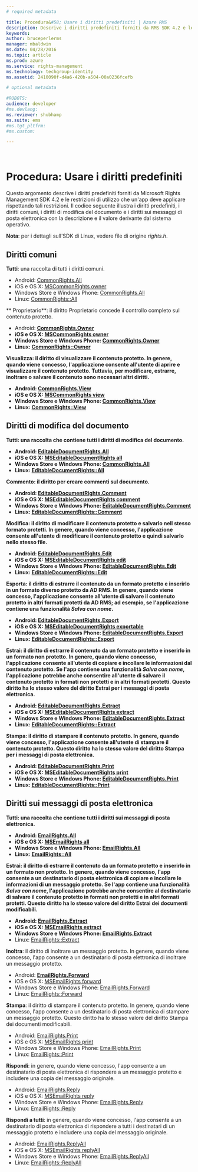 ```yaml
---
# required metadata

title: Procedura&#58; Usare i diritti predefiniti | Azure RMS
description: Descrive i diritti predefiniti forniti da RMS SDK 4.2 e le restrizioni di utilizzo che un'app deve applicare rispettando tali restrizioni.
keywords:
author: bruceperlerms
manager: mbaldwin
ms.date: 04/28/2016
ms.topic: article
ms.prod: azure
ms.service: rights-management
ms.technology: techgroup-identity
ms.assetid: 2410090f-d4a6-420b-a504-00a0236fcefb

# optional metadata

#ROBOTS:
audience: developer
#ms.devlang:
ms.reviewer: shubhamp
ms.suite: ems
#ms.tgt_pltfrm:
#ms.custom:

---
```


﻿
# Procedura: Usare i diritti predefiniti

Questo argomento descrive i diritti predefiniti forniti da Microsoft Rights Management SDK 4.2 e le restrizioni di utilizzo che un'app deve applicare rispettando tali restrizioni. Il codice seguente illustra i diritti predefiniti, i diritti comuni, i diritti di modifica del documento e i diritti sui messaggi di posta elettronica con la descrizione e il valore derivante dal sistema operativo.

**Nota**: per i dettagli sull'SDK di Linux, vedere file di origine *rights.h*.

## Diritti comuni ##

**Tutti**: una raccolta di tutti i diritti comuni.
- Android: [CommonRights.All](/rights-management/sdk/4.2/api/android/commonrights#msipcthin2_commonrights_class_java_ALL)
- iOS e OS X: [MSCommonRights owner](/rights-management/sdk/4.2/api/iOS/mscommonrights#msipcthin2_mscommonrights_interface_objc___NSString__owner_)
- Windows Store e Windows Phone: [CommonRights.All</strong>](/rights-management/sdk/4.2/api/winrt/commonrights#msipcthin2_commonrights)
- Linux: [CommonRights::All](http://azuread.github.io/rms-sdk-for-cpp/classrmscore_1_1modernapi_1_1CommonRights.html)

** Proprietario**: il diritto Proprietario concede il controllo completo sul contenuto protetto.
- Android: [<strong>CommonRights.Owner](/rights-management/sdk/4.2/api/android/commonrights#msipcthin2_commonrights_class_java_Owner)
- iOS e OS X: [MSCommonRights owner](/rights-management/sdk/4.2/api/iOS/mscommonrights#msipcthin2_mscommonrights_interface_objc___NSString__owner_)
- Windows Store e Windows Phone: [CommonRights.Owner](https://stage.docs.microsoft.com/en-us/rights-management/sdk/4.2/api/winrt/commonrights#msipcthin2_commonrights_owner)
- Linux: [CommonRights::Owner](http://azuread.github.io/rms-sdk-for-cpp/classrmscore_1_1modernapi_1_1CommonRights.html)

**Visualizza**: il diritto di visualizzare il contenuto protetto. In genere, quando viene concesso, l'applicazione consente all'utente di aprire e visualizzare il contenuto protetto. Tuttavia, per modificare, estrarre, inoltrare o salvare il contenuto sono necessari altri diritti.

- Android: [CommonRights.View](/rights-management/sdk/4.2/api/android/commonrights#msipcthin2_commonrights_class_java_View)
- iOS e OS X: [MSCommonRights view](/rights-management/sdk/4.2/api/iOS/mscommonrights#msipcthin2_mscommonrights_interface_objc___NSString__owner_)
- Windows Store e Windows Phone: [CommonRights.View](/rights-management/sdk/4.2/api/android/commonrights#msipcthin2_commonrights_class_java_View)
- Linux: [CommonRights::View](http://azuread.github.io/rms-sdk-for-cpp/classrmscore_1_1modernapi_1_1CommonRights.html)</li>

 

## Diritti di modifica del documento ##
**Tutti**: una raccolta che contiene tutti i diritti di modifica del documento.
- Android: [EditableDocumentRights.All](/rights-management/sdk/4.2/api/android/editabledocumentrights#msipcthin2_editabledocumentrights_class_java_ALL)
- iOS e OS X: [MSEditableDocumentRights all](https://stage.docs.microsoft.com/en-us/rights-management/sdk/4.2/api/iOS/mseditabledocumentrights#msipcthin2_mseditabledocumentrights_interface_objc)
- Windows Store e Windows Phone: [CommonRights.All](/rights-management/sdk/4.2/api/winrt/editabledocumentrights#msipcthin2_editabledocumentrights_all)
- Linux: [EditableDocumentRights::All](http://azuread.github.io/rms-sdk-for-cpp/classrmscore_1_1modernapi_1_1EditableDocumentRights.html)

**Commento**: il diritto per creare commenti sul documento.
- Android: [EditableDocumentRights.Comment](/rights-management/sdk/4.2/api/android/editabledocumentrights#msipcthin2_editabledocumentrights_class_java_Comment)
- iOS e OS X: [MSEditableDocumentRights comment](https://stage.docs.microsoft.com/en-us/rights-management/sdk/4.2/api/iOS/mseditabledocumentrights#msipcthin2_mseditabledocumentrights_interface_objc)
- Windows Store e Windows Phone: [EditableDocumentRights.Comment](/rights-management/sdk/4.2/api/winrt/editabledocumentrights#msipcthin2_editabledocumentrights__comment)
- Linux: [EditableDocumentRights::Comment](http://azuread.github.io/rms-sdk-for-cpp/classrmscore_1_1modernapi_1_1EditableDocumentRights.html)

**Modifica**: il diritto di modificare il contenuto protetto e salvarlo nell stesso formato protetti. In genere, quando viene concesso, l'applicazione consente all'utente di modificare il contenuto protetto e quindi salvarlo nello stesso file.
- Android: [EditableDocumentRights.Edit](/rights-management/sdk/4.2/api/android/editabledocumentrights#msipcthin2_editabledocumentrights_class_java_Edit)
- iOS e OS X: [MSEditableDocumentRights edit](https://stage.docs.microsoft.com/en-us/rights-management/sdk/4.2/api/iOS/mseditabledocumentrights#msipcthin2_mseditabledocumentrights_interface_objc)
- Windows Store e Windows Phone: [EditableDocumentRights.Edit](/rights-management/sdk/4.2/api/winrt/editabledocumentrights#msipcthin2_editabledocumentrights_edit)
- Linux: [EditableDocumentRights::Edit](http://azuread.github.io/rms-sdk-for-cpp/classrmscore_1_1modernapi_1_1EditableDocumentRights.html)

**Esporta**: il diritto di estrarre il contenuto da un formato protetto e inserirlo in un formato diverso protetto da AD RMS. In genere, quando viene concesso, l'applicazione consente all'utente di salvare il contenuto protetto in altri formati protetti da AD RMS; ad esempio, se l'applicazione contiene una funzionalità *Salva con nome*.

- Android: [EditableDocumentRights.Export](/rights-management/sdk/4.2/api/android/editabledocumentrights#msipcthin2_editabledocumentrights_class_java_Export)
- iOS e OS X: [MSEditableDocumentRights exportable](https://stage.docs.microsoft.com/en-us/rights-management/sdk/4.2/api/iOS/mseditabledocumentrights#msipcthin2_mseditabledocumentrights_interface_objc)
- Windows Store e Windows Phone: [EditableDocumentRights.Export](/rights-management/sdk/4.2/api/winrt/editabledocumentrights#msipcthin2_editabledocumentrights_export)
- Linux: [EditableDocumentRights::Export](http://azuread.github.io/rms-sdk-for-cpp/classrmscore_1_1modernapi_1_1EditableDocumentRights.html)

**Estrai**: il diritto di estrarre il contenuto da un formato protetto e inserirlo in un formato non protetto. In genere, quando viene concesso, l'applicazione consente all'utente di copiare e incollare le informazioni dal contenuto protetto. Se l'app contiene una funzionalità <em>Salva con nome</em>, l'applicazione potrebbe anche consentire all'utente di salvare il contenuto protetto in formati non protetti e in altri formati protetti. Questo diritto ha lo stesso valore del diritto Estrai per i messaggi di posta elettronica.

- Android: [EditableDocumentRights.Extract](/rights-management/sdk/4.2/api/android/editabledocumentrights#msipcthin2_editabledocumentrights_class_java_Extract)
- iOS e OS X: [MSEditableDocumentRights extract](https://stage.docs.microsoft.com/en-us/rights-management/sdk/4.2/api/iOS/mseditabledocumentrights#msipcthin2_mseditabledocumentrights_interface_objc)
- Windows Store e Windows Phone: [EditableDocumentRights.Extract](/rights-management/sdk/4.2/api/winrt/editabledocumentrights#msipcthin2_editabledocumentrights_extract)
- Linux: [EditableDocumentRights::Extract](http://azuread.github.io/rms-sdk-for-cpp/classrmscore_1_1modernapi_1_1EditableDocumentRights.html)

**Stampa**: il diritto di stampare il contenuto protetto. In genere, quando viene concesso, l'applicazione consente all'utente di stampare il contenuto protetto. Questo diritto ha lo stesso valore del diritto Stampa per i messaggi di posta elettronica.

- Android: [EditableDocumentRights.Print](/rights-management/sdk/4.2/api/android/editabledocumentrights#msipcthin2_editabledocumentrights_class_java_Print)
- iOS e OS X: [MSEditableDocumentRights print](https://stage.docs.microsoft.com/en-us/rights-management/sdk/4.2/api/iOS/mseditabledocumentrights#msipcthin2_mseditabledocumentrights_interface_objc)
- Windows Store e Windows Phone: [EditableDocumentRights.Print](/rights-management/sdk/4.2/api/winrt/editabledocumentrights#msipcthin2_editabledocumentrights_print)
- Linux: [EditableDocumentRights::Print](http://azuread.github.io/rms-sdk-for-cpp/classrmscore_1_1modernapi_1_1EditableDocumentRights.html)

 

## Diritti sui messaggi di posta elettronica ##

**Tutti**: una raccolta che contiene tutti i diritti sui messaggi di posta elettronica.
- Android: [EmailRights.All](/rights-management/sdk/4.2/api/android/emailrights#msipcthin2_emailrights_class_java_ALL)
- iOS e OS X: [MSEmailRights all](/rights-management/sdk/4.2/api/iOS/msemailrights#msipcthin2_msemailrights_interface_objc)
- Windows Store e Windows Phone: [EmailRights.All](/rights-management/sdk/4.2/api/winrt/emailrights#msipcthin2_emailrights_all)
- Linux: [EmailRights::All](http://azuread.github.io/rms-sdk-for-cpp/classrmscore_1_1modernapi_1_1EmailRights.html)

**Estrai**: il diritto di estrarre il contenuto da un formato protetto e inserirlo in un formato non protetto. In genere, quando viene concesso, l'app consente a un destinatario di posta elettronica di copiare e incollare le informazioni di un messaggio protetto. Se l'app contiene una funzionalità <em>Salva con nome</em>, l'applicazione potrebbe anche consentire al destinatario di salvare il contenuto protetto in formati non protetti e in altri formati protetti. Questo diritto ha lo stesso valore del diritto Estrai dei documenti modificabili.

- Android: [EmailRights.Extract](/rights-management/sdk/4.2/api/android/emailrights#msipcthin2_emailrights_class_java_Extract)
- iOS e OS X: [MSEmailRights extract](/rights-management/sdk/4.2/api/iOS/msemailrights#msipcthin2_msemailrights_interface_objc)
- Windows Store e Windows Phone: [EmailRights.Extract</strong>](/rights-management/sdk/4.2/api/winrt/emailrights#msipcthin2_emailrights_extract)
- Linux: [EmailRights::Extract](http://azuread.github.io/rms-sdk-for-cpp/classrmscore_1_1modernapi_1_1EmailRights.html)

**Inoltra**: il diritto di inoltrare un messaggio protetto. In genere, quando viene concesso, l'app consente a un destinatario di posta elettronica di inoltrare un messaggio protetto.
- Android: [<strong>EmailRights.Forward</strong>](/rights-management/sdk/4.2/api/android/emailrights#msipcthin2_emailrights_class_java_Forward)
- iOS e OS X: [MSEmailRights forward](/rights-management/sdk/4.2/api/iOS/msemailrights#msipcthin2_msemailrights_interface_objc)
- Windows Store e Windows Phone: [EmailRights.Forward](/rights-management/sdk/4.2/api/winrt/emailrights#msipcthin2_emailrights_forward)
- Linux: [EmailRights::Forward](http://azuread.github.io/rms-sdk-for-cpp/classrmscore_1_1modernapi_1_1EmailRights.html)

**Stampa**: il diritto di stampare il contenuto protetto. In genere, quando viene concesso, l'app consente a un destinatario di posta elettronica di stampare un messaggio protetto. Questo diritto ha lo stesso valore del diritto Stampa dei documenti modificabili.

- Android: [EmailRights.Print](/rights-management/sdk/4.2/api/android/emailrights#msipcthin2_emailrights_class_java_Print)
- iOS e OS X: [MSEmailRights print](/rights-management/sdk/4.2/api/iOS/msemailrights#msipcthin2_msemailrights_interface_objc)
- Windows Store e Windows Phone: [EmailRights.Print](/rights-management/sdk/4.2/api/winrt/emailrights#msipcthin2_emailrights_print)
- Linux: [EmailRights::Print](http://azuread.github.io/rms-sdk-for-cpp/classrmscore_1_1modernapi_1_1EmailRights.html)

**Rispondi**: in genere, quando viene concesso, l'app consente a un destinatario di posta elettronica di rispondere a un messaggio protetto e includere una copia del messaggio originale.

- Android: [EmailRights.Reply](/rights-management/sdk/4.2/api/android/emailrights#msipcthin2_emailrights_class_java_Reply)
- iOS e OS X: [MSEmailRights reply](/rights-management/sdk/4.2/api/iOS/msemailrights#msipcthin2_msemailrights_interface_objc)
- Windows Store e Windows Phone: [EmailRights.Reply](/rights-management/sdk/4.2/api/winrt/emailrights#msipcthin2_emailrights_reply)
- Linux: [EmailRights::Reply](http://azuread.github.io/rms-sdk-for-cpp/classrmscore_1_1modernapi_1_1EmailRights.html)

**Rispondi a tutti**: in genere, quando viene concesso, l'app consente a un destinatario di posta elettronica di rispondere a tutti i destinatari di un messaggio protetto e includere una copia del messaggio originale.

- Android: [EmailRights.ReplyAll</strong>](/rights-management/sdk/4.2/api/android/emailrights#msipcthin2_emailrights_class_java_ReplyAll)
- iOS e OS X: [MSEmailRights replyAll](/rights-management/sdk/4.2/api/iOS/msemailrights#msipcthin2_msemailrights_interface_objc)
- Windows Store e Windows Phone: [EmailRights.ReplyAll](/rights-management/sdk/4.2/api/winrt/emailrights#msipcthin2_emailrights_replyall)
- Linux: [EmailRights::ReplyAll](http://azuread.github.io/rms-sdk-for-cpp/classrmscore_1_1modernapi_1_1EmailRights.html)

 

 

 


<!--HONumber=Apr16_HO3-->



